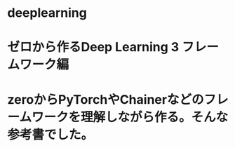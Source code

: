 # deeplearning
# ゼロから作るDeep Learning 3 フレームワーク編
# zeroからPyTorchやChainerなどのフレームワークを理解しながら作る。そんな参考書でした。
